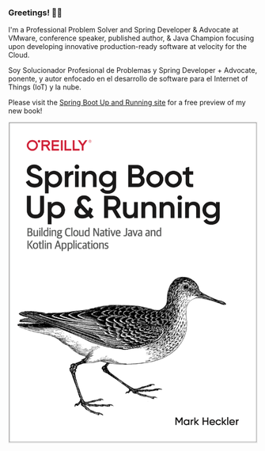 ### Greetings! 🖖😐

<!--
**mkheck/mkheck** is a ✨ _special_ ✨ repository because its `README.md` (this file) appears on your GitHub profile.

Here are some ideas to get you started:

- 🔭 I’m currently working on ...
- 🌱 I’m currently learning ...
- 👯 I’m looking to collaborate on ...
- 🤔 I’m looking for help with ...
- 💬 Ask me about ...
- 📫 How to reach me: ...
- 😄 Pronouns: ...
- ⚡ Fun fact: ...
-->

I'm a Professional Problem Solver and Spring Developer & Advocate at VMware, conference speaker, published author, & Java Champion focusing upon developing innovative production-ready software at velocity for the Cloud.

Soy Solucionador Profesional de Problemas y Spring Developer + Advocate, ponente, y autor enfocado en el desarrollo de software para el Internet of Things (IoT) y la nube.

Please visit the [Spring Boot Up and Running site](https://bitly.com/springbootbook) for a free preview of my new book!

![Spring Boot Up and Running!](https://github.com/mkheck/mkheck/blob/master/COVER_B%26W_SBUR.png)
